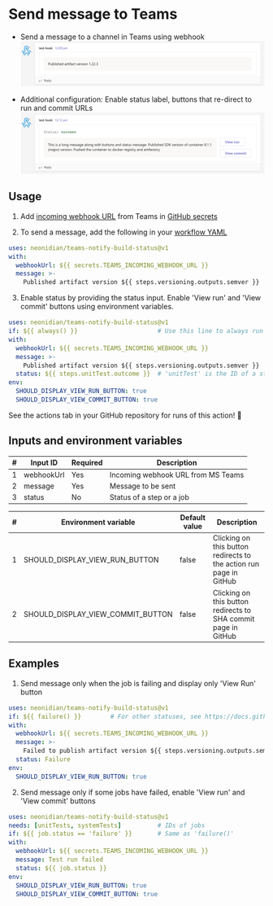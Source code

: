 # Send message to Teams

* Send a message to a channel in Teams using webhook
![Mimimal message screenshot](screenshots/minmal-message.png)


* Additional configuration: Enable status label, buttons that re-direct to run and commit URLs
![Message with status and URL re-direct buttons](screenshots/message-with-status-buttons.png)

## Usage

1. Add [incoming webhook URL](https://docs.microsoft.com/en-us/microsoftteams/platform/webhooks-and-connectors/how-to/add-incoming-webhook) from Teams in [GitHub secrets](https://docs.github.com/en/enterprise-cloud@latest/actions/security-guides/encrypted-secrets)

2. To send a message, add the following in your [workflow YAML](https://docs.github.com/en/actions/using-workflows/workflow-syntax-for-github-actions)
```yaml
uses: neonidian/teams-notify-build-status@v1
with:
  webhookUrl: ${{ secrets.TEAMS_INCOMING_WEBHOOK_URL }}
  message: >-
    Published artifact version ${{ steps.versioning.outputs.semver }}
```

3. Enable status by providing the status input. Enable 'View run' and 'View commit' buttons using environment variables.
```yaml
uses: neonidian/teams-notify-build-status@v1
if: ${{ always() }}                      # Use this line to always run this action irrespective of previous step failures
with:
  webhookUrl: ${{ secrets.TEAMS_INCOMING_WEBHOOK_URL }}
  message: >-
    Published artifact version ${{ steps.versioning.outputs.semver }}       # 'versioning' is the ID of the steps that creates versioning
  status: ${{ steps.unitTest.outcome }}  # 'unitTest' is the ID of a step
env:
  SHOULD_DISPLAY_VIEW_RUN_BUTTON: true
  SHOULD_DISPLAY_VIEW_COMMIT_BUTTON: true
```

See the actions tab in your GitHub repository for runs of this action! :rocket:

## Inputs and environment variables

| #   | Input ID | Required | Description                        |
|-----|----------|----------|------------------------------------|
| 1   |webhookUrl | Yes      | Incoming webhook URL from MS Teams |
| 2   |message    | Yes      | Message to be sent                 |
| 3   |status     | No       | Status of a step or a job          |

| #   | Environment variable              | Default value | Description                                                        |
|-----|-----------------------------------|---------------|--------------------------------------------------------------------|
| 1   | SHOULD_DISPLAY_VIEW_RUN_BUTTON    | false         | Clicking on this button redirects to the action run page in GitHub |
| 2   | SHOULD_DISPLAY_VIEW_COMMIT_BUTTON | false         | Clicking on this button redirects to SHA commit page in GitHub     |

## Examples
1. Send message only when the job is failing and display only 'View Run' button
```yaml
uses: neonidian/teams-notify-build-status@v1
if: ${{ failure() }}        # For other statuses, see https://docs.github.com/en/actions/learn-github-actions/expressions#status-check-functions
with:
  webhookUrl: ${{ secrets.TEAMS_INCOMING_WEBHOOK_URL }}
  message: >-
    Failed to publish artifact version ${{ steps.versioning.outputs.semver }}
  status: Failure
env:
  SHOULD_DISPLAY_VIEW_RUN_BUTTON: true
```

2. Send message only if some jobs have failed, enable 'View run' and 'View commit' buttons
```yaml
uses: neonidian/teams-notify-build-status@v1
needs: [unitTests, systemTests]          # IDs of jobs
if: ${{ job.status == 'failure' }}       # Same as 'failure()'
with:
  webhookUrl: ${{ secrets.TEAMS_INCOMING_WEBHOOK_URL }}
  message: Test run failed
  status: ${{ job.status }}
env:
  SHOULD_DISPLAY_VIEW_RUN_BUTTON: true
  SHOULD_DISPLAY_VIEW_COMMIT_BUTTON: true
```

